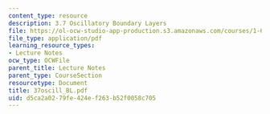```yaml
---
content_type: resource
description: 3.7 Oscillatory Boundary Layers
file: https://ol-ocw-studio-app-production.s3.amazonaws.com/courses/1-63-advanced-fluid-dynamics-of-the-environment-fall-2002/d5ca2a0279fe424ef263b52f0058c705_37oscill_BL.pdf
file_type: application/pdf
learning_resource_types:
- Lecture Notes
ocw_type: OCWFile
parent_title: Lecture Notes
parent_type: CourseSection
resourcetype: Document
title: 37oscill_BL.pdf
uid: d5ca2a02-79fe-424e-f263-b52f0058c705
---
```

